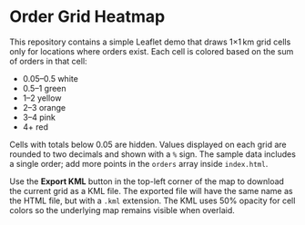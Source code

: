 # Order Grid Heatmap

This repository contains a simple Leaflet demo that draws 1×1 km grid cells only for locations where orders exist. Each cell is colored based on the sum of orders in that cell:

* 0.05–0.5 white
* 0.5–1 green
* 1–2 yellow
* 2–3 orange
* 3–4 pink
* 4+ red

Cells with totals below 0.05 are hidden. Values displayed on each grid are rounded to two decimals and shown with a `%` sign. The sample data includes a single order; add more points in the `orders` array inside `index.html`.

Use the **Export KML** button in the top-left corner of the map to download the current grid as a KML file. The exported file will have the same name as the HTML file, but with a `.kml` extension.
The KML uses 50% opacity for cell colors so the underlying map remains visible when overlaid.
